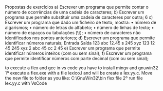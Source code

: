 Propostas de exercícios
a) Escrever um programa que permite contar o número de ocorrências de uma
cadeia de caracteres;
b) Escrever um programa que permite substituir uma cadeia de caracteres por
outra;
6
c) Escrever um programa que dado um ficheiro de texto, mostra:
• número de algarismos;
• número de letras do alfabeto;
• número de linhas de texto;
• número de espaços ou tabulações (\t);
• número de caracteres não identificados nos pontos anteriores;
d) Escrever um programa que permite identificar números naturais;
Entrada Saída
123 abc 12.45 s 245 xyz 123 12 45 245
xyz 2 abc 45 cc 2 45
e) Escrever um programa que permite identificar números inteiros (com ou sem
sinal);
f) Escrever um programa que permite identificar números com parte decimal
(com ou sem sinal);

to execute a flex and gcc in vs code you have to install mingv and gnuwin32
1º execute a flex.exe with a file lexico.l and will be create a lex.yy.c. Move the new file to folder as you like: C:\GnuWin32\bin flex file
2º run file lex.yy.c with VsCode 

